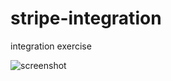 # stripe-integration
integration exercise 


![screenshot](https://user-images.githubusercontent.com/74557101/109785920-eb0ece80-7c0c-11eb-9304-73ac4e544421.png)
